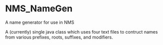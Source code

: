 # NMS_NameGen
A name generator for use in NMS

A (currently) single java class which uses four text files to contruct names from various prefixes, roots, suffixes, and modifiers. 
